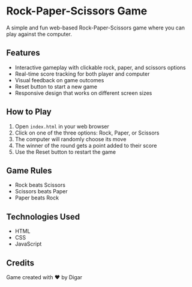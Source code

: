# Rock-Paper-Scissors Game

A simple and fun web-based Rock-Paper-Scissors game where you can play against the computer.

## Features

- Interactive gameplay with clickable rock, paper, and scissors options
- Real-time score tracking for both player and computer
- Visual feedback on game outcomes
- Reset button to start a new game
- Responsive design that works on different screen sizes

## How to Play

1. Open `index.html` in your web browser
2. Click on one of the three options: Rock, Paper, or Scissors
3. The computer will randomly choose its move
4. The winner of the round gets a point added to their score
5. Use the Reset button to restart the game

## Game Rules


- Rock beats Scissors
- Scissors beats Paper
- Paper beats Rock

## Technologies Used

- HTML
- CSS
- JavaScript

## Credits

Game created with ❤️ by Digar